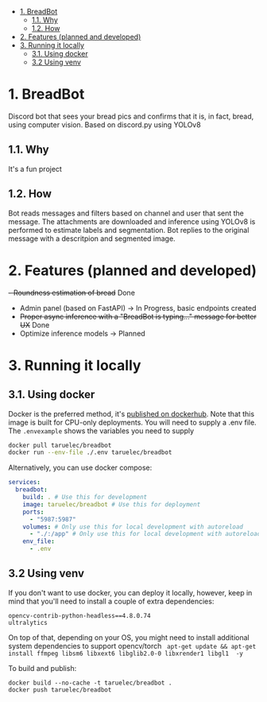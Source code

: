 - [1. BreadBot](#1-breadbot)
  - [1.1. Why](#11-why)
  - [1.2. How](#12-how)
- [2. Features (planned and developed)](#2-features-planned-and-developed)
- [3. Running it locally](#3-running-it-locally)
  - [3.1. Using docker](#31-using-docker)
  - [3.2 Using venv](#32-using-venv)


# 1. BreadBot

Discord bot that sees your bread pics and confirms that it is, in fact, bread, using computer vision. Based on discord.py using YOLOv8

## 1.1. Why

It's a fun project

## 1.2. How

Bot reads messages and filters based on channel and user that sent the message. The attachments are downloaded and inference using YOLOv8 is performed to estimate labels and segmentation. Bot replies to the original message with a descritpion and segmented image.

# 2. Features (planned and developed)

~~- Roundness estimation of bread~~ Done
- Admin panel (based on FastAPI) -> In Progress, basic endpoints created
- ~~Proper async inference with a "BreadBot is typing..." message for better UX~~ Done
- Optimize inference models -> Planned

# 3. Running it locally

## 3.1. Using docker

Docker is the preferred method, it's [published on dockerhub](https://hub.docker.com/r/taruelec/breadbot). Note that this image is built for CPU-only deployments. You will need to supply a .env file. The `.envexample` shows the variables you need to supply

```bash
docker pull taruelec/breadbot
docker run --env-file ./.env taruelec/breadbot
``` 

Alternatively, you can use docker compose:

```yaml
services:
  breadbot:
    build: . # Use this for development
    image: taruelec/breadbot # Use this for deployment
    ports:
      - "5987:5987"
    volumes: # Only use this for local development with autoreload
      - "./:/app" # Only use this for local development with autoreload
    env_file:
      - .env
``` 

## 3.2 Using venv

If you don't want to use docker, you can deploy it locally, however, keep in mind that you'll need to install a couple of extra dependencies:

```
opencv-contrib-python-headless==4.8.0.74
ultralytics
``` 

On top of that, depending on your OS, you might need to install additional system dependencies to support opencv/torch
` apt-get update && apt-get install ffmpeg libsm6 libxext6 libglib2.0-0 libxrender1 libgl1  -y`



To build and publish: 
```
docker build --no-cache -t taruelec/breadbot .
docker push taruelec/breadbot
```

